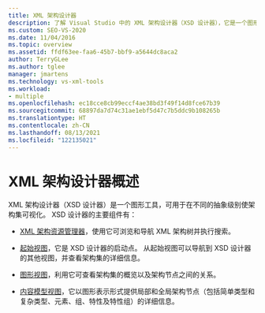 ```yaml
---
title: XML 架构设计器
description: 了解 Visual Studio 中的 XML 架构设计器（XSD 设计器），它是一个图形工具，可用于在不同的抽象级别使架构集可视化。
ms.custom: SEO-VS-2020
ms.date: 11/04/2016
ms.topic: overview
ms.assetid: ffdf63ee-faa6-45b7-bbf9-a5644dc8aca2
author: TerryGLee
ms.author: tglee
manager: jmartens
ms.technology: vs-xml-tools
ms.workload:
- multiple
ms.openlocfilehash: ec18cce8cb99eccf4ae38bd3f49f14d8fce67b39
ms.sourcegitcommit: 68897da7d74c31ae1ebf5d47c7b5ddc9b108265b
ms.translationtype: HT
ms.contentlocale: zh-CN
ms.lasthandoff: 08/13/2021
ms.locfileid: "122135021"
---
```

# <a name="xml-schema-designer-overview"></a>XML 架构设计器概述

XML 架构设计器（XSD 设计器）是一个图形工具，可用于在不同的抽象级别使架构集可视化。 XSD 设计器的主要组件有：

- [XML 架构资源管理器](../xml-tools/xml-schema-explorer.md)，使用它可浏览和导航 XML 架构树并执行搜索。

- [起始视图](../xml-tools/start-view.md)，它是 XSD 设计器的启动点。 从起始视图可以导航到 XSD 设计器的其他视图，并查看架构集的详细信息。

- [图形视图](../xml-tools/graph-view.md)，利用它可查看架构集的概览以及架构节点之间的关系。

- [内容模型视图](../xml-tools/content-model-view.md)，它以图形表示形式提供局部和全局架构节点（包括简单类型和复杂类型、元素、组、特性及特性组）的详细信息。
